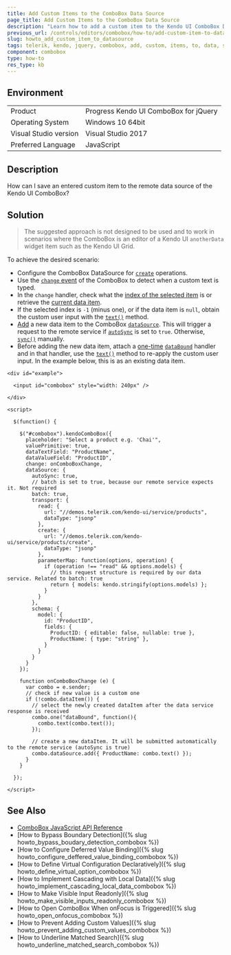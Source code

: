 ```yaml
---
title: Add Custom Items to the ComboBox Data Source
page_title: Add Custom Items to the ComboBox Data Source
description: "Learn how to add a custom item to the Kendo UI ComboBox DataSource."
previous_url: /controls/editors/combobox/how-to/add-custom-item-to-datasource, /controls/editors/combobox/how-to/binding/add-custom-item-to-datasource
slug: howto_add_custom_item_to_datasource
tags: telerik, kendo, jquery, combobox, add, custom, items, to, data, source
component: combobox
type: how-to
res_type: kb
---
```


## Environment

<table>
 <tr>
  <td>Product</td>
  <td>Progress Kendo UI ComboBox for jQuery</td>
 </tr>
 <tr>
  <td>Operating System</td>
  <td>Windows 10 64bit</td>
 </tr>
 <tr>
  <td>Visual Studio version</td>
  <td>Visual Studio 2017</td>
 </tr>
 <tr>
  <td>Preferred Language</td>
  <td>JavaScript</td>
 </tr>
</table>

## Description

How can I save an entered custom item to the remote data source of the Kendo UI ComboBox?

## Solution

>The suggested approach is not designed to be used and to work in scenarios where the ComboBox is an editor of a Kendo UI `anotherData` widget item such as the Kendo UI Grid.

To achieve the desired scenario:

* Configure the ComboBox DataSource for [`create`](/framework/datasource/crud) operations.
* Use the [`change` event](/api/javascript/ui/combobox/events/change) of the ComboBox to detect when a custom text is typed.
* In the `change` handler, check what the [index of the selected item](/api/javascript/ui/combobox/methods/select ) is or retrieve the [current data item](/api/javascript/ui/combobox/methods/dataitem).
* If the selected index is `-1` (minus one), or if the data item is `null`, obtain the custom user input with the [`text()`](/api/javascript/ui/combobox/methods/text) method.
* [Add](/api/javascript/data/datasource/methods/add) a new data item to the ComboBox [`dataSource`](/api/javascript/ui/combobox/fields/datasource ). This will trigger a request to the remote service if [`autoSync`](/api/javascript/data/datasource/configuration/autosync) is set to `true`. Otherwise, [`sync()`](/api/javascript/data/datasource/methods/sync) manually.
* Before adding the new data item, attach a [one-time](/intro/widget-basics/events-and-methods#events) [`dataBound`](/api/javascript/ui/combobox/events/databound) handler and in that handler, use the [`text()`](/api/javascript/ui/combobox/methods/text) method to re-apply the custom user input. In the example below, this is as an existing data item.


```dojo
<div id="example">

  <input id="combobox" style="width: 240px" />

</div>

<script>

  $(function() {

    $("#combobox").kendoComboBox({
      placeholder: "Select a product e.g. 'Chai'",
      valuePrimitive: true,
      dataTextField: "ProductName",
      dataValueField: "ProductID",
      change: onComboBoxChange,
      dataSource: {
        autoSync: true,
        // batch is set to true, because our remote service expects it. Not required
        batch: true,
        transport: {
          read: {
            url: "//demos.telerik.com/kendo-ui/service/products",
            dataType: "jsonp"
          },
          create: {
            url: "//demos.telerik.com/kendo-ui/service/products/create",
            dataType: "jsonp"
          },
          parameterMap: function(options, operation) {
            if (operation !== "read" && options.models) {
              // this request structure is required by our data service. Related to batch: true
              return { models: kendo.stringify(options.models) };
            }
          }
        },
        schema: {
          model: {
            id: "ProductID",
            fields: {
              ProductID: { editable: false, nullable: true },
              ProductName: { type: "string" },
            }
          }
        }
      }
    });

    function onComboBoxChange (e) {
      var combo = e.sender;
      // check if new value is a custom one
      if (!combo.dataItem()) {
        // select the newly created dataItem after the data service response is received
        combo.one("dataBound", function(){
          combo.text(combo.text());
        });

        // create a new dataItem. It will be submitted automatically to the remote service (autoSync is true)
        combo.dataSource.add({ ProductName: combo.text() });
      }
    }

  });

</script>
```

## See Also

* [ComboBox JavaScript API Reference](/api/javascript/ui/combobox)
* [How to Bypass Boundary Detection]({% slug howto_bypass_boudary_detection_combobox %})
* [How to Configure Deferred Value Binding]({% slug howto_configure_deffered_value_binding_combobox %})
* [How to Define Virtual Configuration Declaratively]({% slug howto_define_virtual_option_combobox %})
* [How to Implement Cascading with Local Data]({% slug howto_implement_cascading_local_data_combobox %})
* [How to Make Visible Input Readonly]({% slug howto_make_visible_inputs_readonly_combobox %})
* [How to Open ComboBox When onFocus is Triggered]({% slug howto_open_onfocus_combobox %})
* [How to Prevent Adding Custom Values]({% slug howto_prevent_adding_custom_values_combobox %})
* [How to Underline Matched Search]({% slug howto_underline_matched_search_combobox %})
